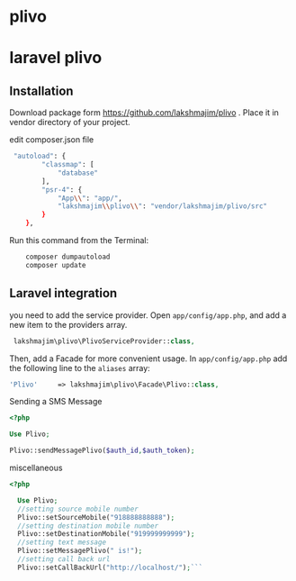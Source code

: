 # plivo

# laravel plivo


## Installation

Download package form  https://github.com/lakshmajim/plivo . 
Place it in vendor directory of your project.


edit composer.json file
```bash
 "autoload": {
        "classmap": [
            "database"
        ],
        "psr-4": {
            "App\\": "app/",
            "lakshmajim\\plivo\\": "vendor/lakshmajim/plivo/src"   
        }
    },
```
    
Run this command from the Terminal:

```bash
    composer dumpautoload
    composer update
```

## Laravel integration

you need to add the service provider. Open `app/config/app.php`, and add a new item to the providers array.

```php
 lakshmajim\plivo\PlivoServiceProvider::class,
```

Then, add a Facade for more convenient usage. In `app/config/app.php` add the following line to the `aliases` array:

```php
'Plivo'     => lakshmajim\plivo\Facade\Plivo::class,
```



Sending a SMS Message

```php
<?php

Use Plivo;

Plivo::sendMessagePlivo($auth_id,$auth_token);
```

miscellaneous

```php
<?php

  Use Plivo;
  //setting source mobile number
  Plivo::setSourceMobile("918888888888");
  //setting destination mobile number
  Plivo::setDestinationMobile("919999999999");
  //setting text message
  Plivo::setMessagePlivo(" is!");
  //setting call back url
  Plivo::setCallBackUrl("http://localhost/");```

